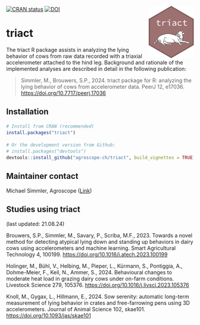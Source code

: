 <!-- badges: start -->

[![CRAN
status](https://www.r-pkg.org/badges/version/triact)](https://cran.r-project.org/package=triact) <img src="logo.png" align="right" height="140" /> 
[![DOI](https://zenodo.org/badge/723059477.svg)](https://zenodo.org/doi/10.5281/zenodo.10612925)
<!-- badges: end --> 


# triact
The triact R package assists in analyzing the lying behavior of cows from raw data recorded with a triaxial accelerometer attached to the hind leg. Background and rationale of the implemented analyses are described in detail in the following publication:

>Simmler, M., Brouwers, S.P., 2024. triact package for R: analyzing the lying behavior of cows from accelerometer data. PeerJ 12, e17036. https://doi.org/10.7717/peerj.17036


## Installation
```r
# Install from CRAN (recommended)
install.packages("triact")

# Or the development version from Github:
# install.packages("devtools")
devtools::install_github("agroscope-ch/triact", build_vignettes = TRUE)
```
## Maintainer contact 

Michael Simmler, Agroscope ([Link](https://ira.agroscope.ch/en-US/person/19776))

## Studies using triact 
(last updated: 21.08.24)

Brouwers, S.P., Simmler, M., Savary, P., Scriba, M.F., 2023. Towards a novel method for detecting atypical lying down and standing up behaviors in dairy cows using accelerometers and machine learning. Smart Agricultural Technology 4, 100199. https://doi.org/10.1016/j.atech.2023.100199

Holinger, M., Bühl, V., Helbing, M., Pieper, L., Kürmann, S., Pontiggia, A., Dohme-Meier, F., Keil, N., Ammer, S., 2024. Behavioural changes to moderate heat load in grazing dairy cows under on-farm conditions. Livestock Science 279, 105376. https://doi.org/10.1016/j.livsci.2023.105376

Knoll, M., Gygax, L., Hillmann, E., 2024. Sow serenity: automatic long-term measurement of lying behavior in crates and free-farrowing pens using 3D accelerometers. Journal of Animal Science 102, skae101. https://doi.org/10.1093/jas/skae101





